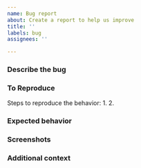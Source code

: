 ```yaml
---
name: Bug report
about: Create a report to help us improve
title: ''
labels: bug
assignees: ''

---
```


### Describe the bug
<!-- A clear and concise description of what the bug is. -->

### To Reproduce
Steps to reproduce the behavior:
1.
2.

### Expected behavior
<!-- A clear and concise description of what you expected to happen. -->

### Screenshots
<!-- If applicable, add screenshots to help explain your problem. -->

### Additional context
<!-- Add any other context about the problem here. -->
